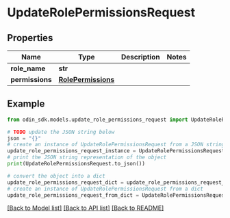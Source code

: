 # UpdateRolePermissionsRequest


## Properties

Name | Type | Description | Notes
------------ | ------------- | ------------- | -------------
**role_name** | **str** |  | 
**permissions** | [**RolePermissions**](RolePermissions.md) |  | 

## Example

```python
from odin_sdk.models.update_role_permissions_request import UpdateRolePermissionsRequest

# TODO update the JSON string below
json = "{}"
# create an instance of UpdateRolePermissionsRequest from a JSON string
update_role_permissions_request_instance = UpdateRolePermissionsRequest.from_json(json)
# print the JSON string representation of the object
print(UpdateRolePermissionsRequest.to_json())

# convert the object into a dict
update_role_permissions_request_dict = update_role_permissions_request_instance.to_dict()
# create an instance of UpdateRolePermissionsRequest from a dict
update_role_permissions_request_from_dict = UpdateRolePermissionsRequest.from_dict(update_role_permissions_request_dict)
```
[[Back to Model list]](../README.md#documentation-for-models) [[Back to API list]](../README.md#documentation-for-api-endpoints) [[Back to README]](../README.md)



